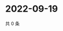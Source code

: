 # 2022-09-19

共 0 条

<!-- BEGIN WEIBO -->
<!-- 最后更新时间 Mon Sep 19 2022 07:17:55 GMT+0800 (China Standard Time) -->

<!-- END WEIBO -->
